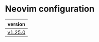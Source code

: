 # Neovim configuration

| version                                                                |
| :--------------------------------------------------------------------: |
| [v1.25.0](https://github.com/vladdoster/neovim-configuration/releases) |
